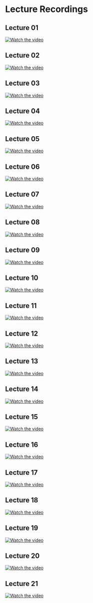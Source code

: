 # Lecture Recordings

## Lecture 01
[![Watch the video](https://img.youtube.com/vi/_LFGjZ0Sc6I/0.jpg)](https://www.youtube.com/watch?v=_LFGjZ0Sc6I)

## Lecture 02
[![Watch the video](https://img.youtube.com/vi/Dbg2N7T6D_c/0.jpg)](https://www.youtube.com/watch?v=Dbg2N7T6D_c)

## Lecture 03
[![Watch the video](https://img.youtube.com/vi/vUyKpzg6vYk/0.jpg)](https://www.youtube.com/watch?v=vUyKpzg6vYk)

## Lecture 04
[![Watch the video](https://img.youtube.com/vi/DSPc5LIVWHw/0.jpg)](https://www.youtube.com/watch?v=DSPc5LIVWHw)

## Lecture 05
[![Watch the video](https://img.youtube.com/vi/RDk_CY0HT_E/0.jpg)](https://www.youtube.com/watch?v=RDk_CY0HT_E)

## Lecture 06
[![Watch the video](https://img.youtube.com/vi/Yf380zTr_ro/0.jpg)](https://www.youtube.com/watch?v=Yf380zTr_ro)

## Lecture 07
[![Watch the video](https://img.youtube.com/vi/d9Pou4L7j0s/0.jpg)](https://www.youtube.com/watch?v=d9Pou4L7j0s)

## Lecture 08
[![Watch the video](https://img.youtube.com/vi/YE4MW01u7mg/0.jpg)](https://www.youtube.com/watch?v=YE4MW01u7mg)

## Lecture 09
[![Watch the video](https://img.youtube.com/vi/-F2qYvi4zIA/0.jpg)](https://www.youtube.com/watch?v=-F2qYvi4zIA)

## Lecture 10
[![Watch the video](https://img.youtube.com/vi/bw68rvYNG8k/0.jpg)](https://www.youtube.com/watch?v=bw68rvYNG8k)

## Lecture 11
[![Watch the video](https://img.youtube.com/vi/lyODXaZ2Zg8/0.jpg)](https://www.youtube.com/watch?v=lyODXaZ2Zg8)

## Lecture 12
[![Watch the video](https://img.youtube.com/vi/7U3Eo0ynmHo/0.jpg)](https://www.youtube.com/watch?v=7U3Eo0ynmHo)

## Lecture 13
[![Watch the video](https://img.youtube.com/vi/l4PrC3mCPJY/0.jpg)](https://www.youtube.com/watch?v=l4PrC3mCPJY)

## Lecture 14
[![Watch the video](https://img.youtube.com/vi/rA4iG8eYzi4/0.jpg)](https://www.youtube.com/watch?v=rA4iG8eYzi4)

## Lecture 15
[![Watch the video](https://img.youtube.com/vi/oLvSC6TCqdI/0.jpg)](https://www.youtube.com/watch?v=oLvSC6TCqdI)

## Lecture 16
[![Watch the video](https://img.youtube.com/vi/akQOgmL2a-8/0.jpg)](https://www.youtube.com/watch?v=akQOgmL2a-8)

## Lecture 17
[![Watch the video](https://img.youtube.com/vi/eTKrkFAg6WI/0.jpg)](https://www.youtube.com/watch?v=eTKrkFAg6WI)

## Lecture 18
[![Watch the video](https://img.youtube.com/vi/wqI_BRyB2tM/0.jpg)](https://www.youtube.com/watch?v=wqI_BRyB2tM)

## Lecture 19
[![Watch the video](https://img.youtube.com/vi/y-MDGT5-OAY/0.jpg)](https://www.youtube.com/watch?v=y-MDGT5-OAY)

## Lecture 20
[![Watch the video](https://img.youtube.com/vi/L3w6NE3_sCA/0.jpg)](https://www.youtube.com/watch?v=L3w6NE3_sCA)

## Lecture 21
[![Watch the video](https://img.youtube.com/vi/y5xvYX0m61E/0.jpg)](https://www.youtube.com/watch?v=y5xvYX0m61E)
